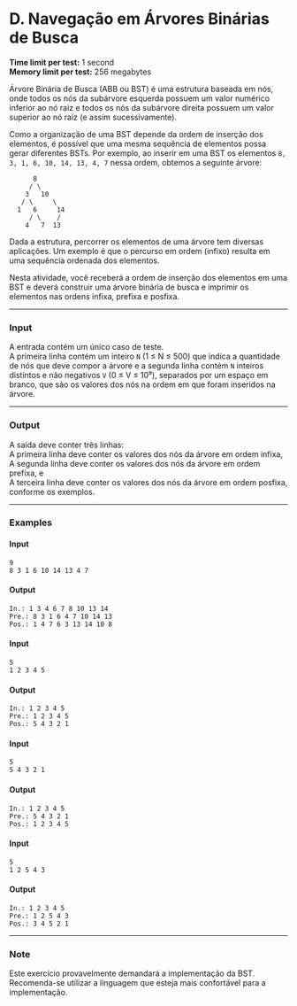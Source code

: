 # D. Navegação em Árvores Binárias de Busca

**Time limit per test:** 1 second  
**Memory limit per test:** 256 megabytes  

Árvore Binária de Busca (ABB ou BST) é uma estrutura baseada em nós, onde todos os nós da subárvore esquerda possuem um valor numérico inferior ao nó raiz e todos os nós da subárvore direita possuem um valor superior ao nó raiz (e assim sucessivamente).

Como a organização de uma BST depende da ordem de inserção dos elementos, é possível que uma mesma sequência de elementos possa gerar diferentes BSTs. Por exemplo, ao inserir em uma BST os elementos `8, 3, 1, 6, 10, 14, 13, 4, 7` nessa ordem, obtemos a seguinte árvore:

```
      8
     / \
    3   10
   / \     \
  1   6     14
     / \    /
    4   7  13
```

Dada a estrutura, percorrer os elementos de uma árvore tem diversas aplicações. Um exemplo é que o percurso em ordem (infixo) resulta em uma sequência ordenada dos elementos.

Nesta atividade, você receberá a ordem de inserção dos elementos em uma BST e deverá construir uma árvore binária de busca e imprimir os elementos nas ordens infixa, prefixa e posfixa.

---

### **Input**
A entrada contém um único caso de teste.  
A primeira linha contém um inteiro `N` (1 ≤ N ≤ 500) que indica a quantidade de nós que deve compor a árvore e a segunda linha contém `N` inteiros distintos e não negativos `V` (0 ≤ V ≤ 10⁹), separados por um espaço em branco, que são os valores dos nós na ordem em que foram inseridos na árvore.

---

### **Output**
A saída deve conter três linhas:  
A primeira linha deve conter os valores dos nós da árvore em ordem infixa,  
A segunda linha deve conter os valores dos nós da árvore em ordem prefixa, e  
A terceira linha deve conter os valores dos nós da árvore em ordem posfixa, conforme os exemplos.

---

### **Examples**

#### **Input**
```
9
8 3 1 6 10 14 13 4 7
```

#### **Output**
```
In.: 1 3 4 6 7 8 10 13 14
Pre.: 8 3 1 6 4 7 10 14 13
Pos.: 1 4 7 6 3 13 14 10 8
```

#### **Input**
```
5
1 2 3 4 5
```

#### **Output**
```
In.: 1 2 3 4 5
Pre.: 1 2 3 4 5
Pos.: 5 4 3 2 1
```

#### **Input**
```
5
5 4 3 2 1
```

#### **Output**
```
In.: 1 2 3 4 5
Pre.: 5 4 3 2 1
Pos.: 1 2 3 4 5
```

#### **Input**
```
5
1 2 5 4 3
```

#### **Output**
```
In.: 1 2 3 4 5
Pre.: 1 2 5 4 3
Pos.: 3 4 5 2 1
```

---

### **Note**
Este exercício provavelmente demandará a implementação da BST. Recomenda-se utilizar a linguagem que esteja mais confortável para a implementação.